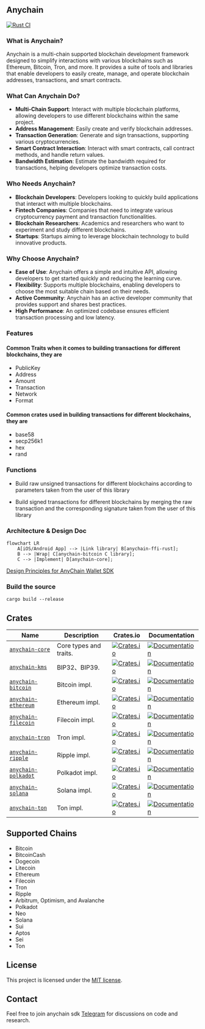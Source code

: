 ## Anychain

[![Rust CI](https://github.com/uduncloud/anychain/actions/workflows/rust.yml/badge.svg)](https://github.com/uduncloud/anychain/actions/workflows/rust.yml)

### What is Anychain?

Anychain is a multi-chain supported blockchain development framework designed to simplify interactions with various blockchains such as Ethereum, Bitcoin, Tron, and more. It provides a suite of tools and libraries that enable developers to easily create, manage, and operate blockchain addresses, transactions, and smart contracts.

### What Can Anychain Do?

- **Multi-Chain Support**: Interact with multiple blockchain platforms, allowing developers to use different blockchains within the same project.
- **Address Management**: Easily create and verify blockchain addresses.
- **Transaction Generation**: Generate and sign transactions, supporting various cryptocurrencies.
- **Smart Contract Interaction**: Interact with smart contracts, call contract methods, and handle return values.
- **Bandwidth Estimation**: Estimate the bandwidth required for transactions, helping developers optimize transaction costs.

### Who Needs Anychain?

- **Blockchain Developers**: Developers looking to quickly build applications that interact with multiple blockchains.
- **Fintech Companies**: Companies that need to integrate various cryptocurrency payment and transaction functionalities.
- **Blockchain Researchers**: Academics and researchers who want to experiment and study different blockchains.
- **Startups**: Startups aiming to leverage blockchain technology to build innovative products.

### Why Choose Anychain?

- **Ease of Use**: Anychain offers a simple and intuitive API, allowing developers to get started quickly and reducing the learning curve.
- **Flexibility**: Supports multiple blockchains, enabling developers to choose the most suitable chain based on their needs.
- **Active Community**: Anychain has an active developer community that provides support and shares best practices.
- **High Performance**: An optimized codebase ensures efficient transaction processing and low latency.

### Features

#### Common Traits when it comes to building transactions for different blockchains, they are
* PublicKey
* Address
* Amount
* Transaction
* Network
* Format

#### Common crates used in building transactions for different blockchains, they are
* base58
* secp256k1
* hex
* rand

### Functions

* Build raw unsigned transactions for different blockchains according to parameters taken from the user of this library

* Build signed transactions for different blockchains by merging the raw transaction and the corresponding signature 
  taken from the user of this library

### Architecture & Design Doc


```mermaid
flowchart LR
    A[iOS/Android App] --> |Link library| B[anychain-ffi-rust];
    B --> |Wrap| C[anychain-bitcoin C library];
    C --> |Implement| D[anychain-core];
```

[Design Principles for AnyChain Wallet SDK](docs/design-en.md)

### Build the source
	
    cargo build --release

## Crates

| Name                  | Description            | Crates.io                                                                            | Documentation                                                                           |
|-----------------------|------------------------|--------------------------------------------------------------------------------------|-----------------------------------------------------------------------------------------|
| [`anychain-core`]     | Core types and traits. | [![Crates.io](https://img.shields.io/crates/v/anychain-core)][anychain-core]         | [![Documentation](https://shields.io/docsrs/anychain-core)][anychain-core-docs]         |
| [`anychain-kms`]      | BIP32、BIP39.           | [![Crates.io](https://img.shields.io/crates/v/anychain-kms)][anychain-kms]           | [![Documentation](https://shields.io/docsrs/anychain-kms)][anychain-kms-docs]           |
| [`anychain-bitcoin`]  | Bitcoin impl.          | [![Crates.io](https://img.shields.io/crates/v/anychain-bitcoin)][anychain-bitcoin]   | [![Documentation](https://shields.io/docsrs/anychain-bitcoin)][anychain-bitcoin-docs]   |
| [`anychain-ethereum`] | Ethereum impl.         | [![Crates.io](https://img.shields.io/crates/v/anychain-ethereum)][anychain-ethereum] | [![Documentation](https://shields.io/docsrs/anychain-ethereum)][anychain-ethereum-docs] |
| [`anychain-filecoin`] | Filecoin impl.         | [![Crates.io](https://img.shields.io/crates/v/anychain-filecoin)][anychain-filecoin] | [![Documentation](https://shields.io/docsrs/anychain-filecoin)][anychain-filecoin-docs] |
| [`anychain-tron`]     | Tron impl.             | [![Crates.io](https://img.shields.io/crates/v/anychain-tron)][anychain-tron]         | [![Documentation](https://shields.io/docsrs/anychain-tron)][anychain-tron-docs]         |
| [`anychain-ripple`]   | Ripple impl.           | [![Crates.io](https://img.shields.io/crates/v/anychain-ripple)][anychain-ripple]     | [![Documentation](https://shields.io/docsrs/anychain-ripple)][anychain-ripple-docs]     |
| [`anychain-polkadot`] | Polkadot impl.         | [![Crates.io](https://img.shields.io/crates/v/anychain-polkadot)][anychain-polkadot] | [![Documentation](https://shields.io/docsrs/anychain-polkadot)][anychain-polkadot-docs] |
| [`anychain-solana`]   | Solana impl.           | [![Crates.io](https://img.shields.io/crates/v/anychain-solana)][anychain-solana]     | [![Documentation](https://shields.io/docsrs/anychain-solana)][anychain-solana-docs]     |
| [`anychain-ton`]      | Ton impl.              | [![Crates.io](https://img.shields.io/crates/v/anychain-ton)][anychain-ton]           | [![Documentation](https://shields.io/docsrs/anychain-solana)][anychain-solana-docs]     |

## Supported Chains
- Bitcoin
- BitcoinCash
- Dogecoin
- Litecoin
- Ethereum
- Filecoin
- Tron
- Ripple
- Arbitrum, Optimism, and Avalanche
- Polkadot
- Neo
- Solana
- Sui
- Aptos
- Sei
- Ton
 
## License

This project is licensed under the [MIT license][license].

## Contact

Feel free to join anychain sdk [Telegram](https://t.me/anychain_sdk) for discussions on code and research.

[`anychain-core`]: https://github.com/0xcregis/anychain/tree/main/anychain-core
[`anychain-kms`]: https://github.com/0xcregis/anychain/tree/main/anychain-kms
[`anychain-bitcoin`]: https://github.com/0xcregis/anychain/tree/main/anychain-bitcoin
[`anychain-ethereum`]: https://github.com/0xcregis/anychain/tree/main/anychain-ethereum
[`anychain-filecoin`]: https://github.com/0xcregis/anychain/tree/main/anychain-filecoin
[`anychain-tron`]: https://github.com/0xcregis/anychain/tree/main/anychain-tron
[`anychain-ripple`]: https://github.com/0xcregis/anychain/tree/main/anychain-ripple
[`anychain-polkadot`]: https://github.com/0xcregis/anychain/tree/main/anychain-polkadot
[`anychain-solana`]: https://github.com/0xcregis/anychain-solana
[`anychain-ton`]: https://github.com/0xcregis/anychain-ton
[anychain-core]: https://crates.io/crates/anychain-core
[anychain-kms]: https://crates.io/crates/anychain-kms
[anychain-bitcoin]: https://crates.io/crates/anychain-bitcoin
[anychain-ethereum]: https://crates.io/crates/anychain-ethereum
[anychain-filecoin]: https://crates.io/crates/anychain-filecoin
[anychain-tron]: https://crates.io/crates/anychain-tron
[anychain-ripple]: https://crates.io/crates/anychain-ripple
[anychain-polkadot]: https://crates.io/crates/anychain-polkadot
[anychain-solana]: https://crates.io/crates/anychain-solana
[anychain-ton]: https://crates.io/crates/anychain-ton
[anychain-core-docs]: https://docs.rs/anychain-core
[anychain-kms-docs]: https://docs.rs/anychain-kms
[anychain-bitcoin-docs]: https://docs.rs/anychain-bitcoin
[anychain-ethereum-docs]: https://docs.rs/anychain-ethereum
[anychain-filecoin-docs]: https://docs.rs/anychain-filecoin
[anychain-tron-docs]: https://docs.rs/anychain-tron
[anychain-ripple-docs]: https://docs.rs/anychain-ripple
[anychain-polkadot-docs]: https://docs.rs/anychain-polkadot
[anychain-solana-docs]: https://docs.rs/anychain-solana
[anychain-ton-docs]: https://docs.rs/anychain-ton
[license]: https://github.com/0xcregis/anychain/blob/main/LICENSE
